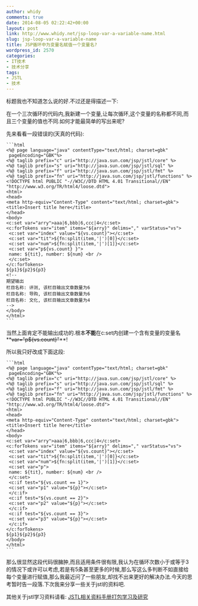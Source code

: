 ```yaml
---
author: whidy
comments: true
date: 2014-08-05 02:22:42+00:00
layout: post
link: http://www.whidy.net/jsp-loop-var-a-variable-name.html
slug: jsp-loop-var-a-variable-name
title: JSP循环中为变量名赋值一个变量名?
wordpress_id: 2570
categories:
- IT技术
- 技术分享
tags:
- JSTL
- 技术
---
```


标题我也不知道怎么说的好.不过还是得描述一下:

在一个三次循环的代码内,我新建一个变量,让每次循环,这个变量的名称都不同,而且三个变量的值也不同.如何才能最简单的写出来呢?

先来看看一段错误的(天真的代码):

    
    ```html
    <%@ page language="java" contentType="text/html; charset=gbk"
     pageEncoding="GBK"%>
    <%@ taglib prefix="c" uri="http://java.sun.com/jsp/jstl/core" %>
    <%@ taglib prefix="s" uri="http://java.sun.com/jsp/jstl/sql" %>
    <%@ taglib prefix="f" uri="http://java.sun.com/jsp/jstl/fmt" %>
    <%@ taglib prefix="fn" uri="http://java.sun.com/jsp/jstl/functions" %>
    <!DOCTYPE html PUBLIC "-//W3C//DTD HTML 4.01 Transitional//EN" "http://www.w3.org/TR/html4/loose.dtd">
    <html>
    <head>
    <meta http-equiv="Content-Type" content="text/html; charset=gbk">
    <title>Insert title here</title>
    </head>
    <body>
    <c:set var="arry">aaa|6,bbb|6,ccc|4</c:set>
    <c:forTokens var="item" items="${arry}" delims="," varStatus="vs">
     <c:set var="index" value="${vs.count}"></c:set>
     <c:set var="tit">${fn:split(item,'|')[0]}</c:set>
     <c:set var="num">${fn:split(item,'|')[1]}</c:set>
     <c:set var="p${vs.count} }">
     name: ${tit}, number: ${num} <br />
     </c:set>
    </c:forTokens>
    ${p1}${p2}${p3}
    <!--
    期望输出
    栏目名称: 评测, 该栏目输出文章数量为6
    栏目名称: 导购, 该栏目输出文章数量为6
    栏目名称: 文化, 该栏目输出文章数量为4
    -->
    </body>
    </html>
    ```


当然上面肯定不能输出成功的.根本**不能**在c:set内创建一个含有变量的变量名**<del>var="p${vs.count}"</del>**!

所以我只好改成下面这段:

    
    ```html
    <%@ page language="java" contentType="text/html; charset=gbk"
     pageEncoding="GBK"%>
    <%@ taglib prefix="c" uri="http://java.sun.com/jsp/jstl/core" %>
    <%@ taglib prefix="s" uri="http://java.sun.com/jsp/jstl/sql" %>
    <%@ taglib prefix="f" uri="http://java.sun.com/jsp/jstl/fmt" %>
    <%@ taglib prefix="fn" uri="http://java.sun.com/jsp/jstl/functions" %>
    <!DOCTYPE html PUBLIC "-//W3C//DTD HTML 4.01 Transitional//EN" "http://www.w3.org/TR/html4/loose.dtd">
    <html>
    <head>
    <meta http-equiv="Content-Type" content="text/html; charset=gbk">
    <title>Insert title here</title>
    </head>
    <body>
    <c:set var="arry">aaa|6,bbb|6,ccc|4</c:set>
    <c:forTokens var="item" items="${arry}" delims="," varStatus="vs">
     <c:set var="index" value="${vs.count}"></c:set>
     <c:set var="tit">${fn:split(item,'|')[0]}</c:set>
     <c:set var="num">${fn:split(item,'|')[1]}</c:set>
     <c:set var="p">
     name: ${tit}, number: ${num} <br />
     </c:set>
     <c:if test="${vs.count == 1}">
     <c:set var="p1" value="${p}"></c:set>
     </c:if>
     <c:if test="${vs.count == 2}">
     <c:set var="p2" value="${p}"></c:set>
     </c:if>
     <c:if test="${vs.count == 3}">
     <c:set var="p3" value="${p}"></c:set>
     </c:if>
    </c:forTokens>
    ${p1}${p2}${p3}
    </body>
    </html>
    ```


那么很显然这段代码很臃肿,而且适用条件很有限,我认为在循环次数小于或等于3的情况下或许可以考虑,若是有5条甚至更多的时候,那么写这么多判断不如直接给每个变量进行赋值,那么我最近问了一些朋友,却找不出来更好的解决办法.今天的思考暂时告一段落.下次我来分享一些关于jstl的资料吧.

其他关于jstl学习资料请看: [JSTL相关资料手册打包学习及研究](http://www.whidy.net/jstl-learning-doc-api.html)
